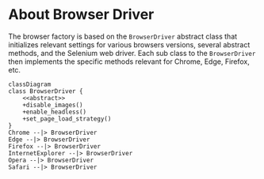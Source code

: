 # About Browser Driver
The browser factory is based on the `BrowserDriver` abstract class that initializes relevant settings for various browsers versions, several abstract methods, and the Selenium web driver. Each sub class to the `BrowserDriver` then implements the specific methods relevant for Chrome, Edge, Firefox, etc.

```mermaid
classDiagram
class BrowserDriver {
    <<abstract>>
    +disable_images()
    +enable_headless()
    +set_page_load_strategy()
}
Chrome --|> BrowserDriver
Edge --|> BrowserDriver
Firefox --|> BrowserDriver
InternetExplorer --|> BrowserDriver
Opera --|> BrowserDriver
Safari --|> BrowserDriver
```
